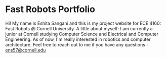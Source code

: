 # Fast Robots Portfolio

Hi! My name is Eshita Sangani and this is my project website for ECE 4160: Fast Robots @ Cornell University. A little about myself: 
I am currently a junior at Cornell studying Computer Science and Electrical and Computer Engineering. As of now, 
I'm really interested in robotics and computer architecture. Feel free to reach out to me if you have any questions - ens57@cornell.edu 
